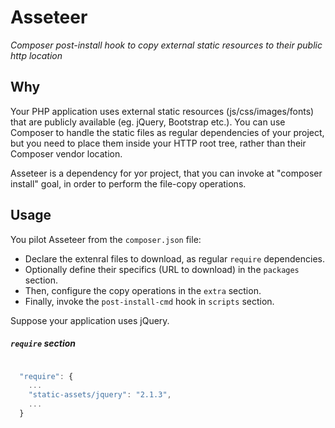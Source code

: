 # Asseteer
_Composer post-install hook to copy external static resources to their public http location_

## Why
Your PHP application uses external static resources (js/css/images/fonts) that are publicly available (eg. jQuery, Bootstrap etc.).
You can use Composer to handle the static files as regular dependencies of your project, but you need to place them inside your HTTP root tree, rather than their Composer vendor location.

Asseteer is a dependency for yor project, that you can invoke at "composer install" goal, in order to perform the file-copy operations.

## Usage
You pilot Asseteer from the `composer.json` file:

- Declare the extenral files to download, as regular `require` dependencies.
- Optionally define their specifics (URL to download) in the `packages` section. 
- Then, configure the copy operations in the `extra` section.
- Finally, invoke the `post-install-cmd` hook in `scripts` section.

Suppose your application uses jQuery.

##### `require` section

~~~~javascript

  "require": {
    ...
    "static-assets/jquery": "2.1.3",
    ...
  }
~~~~

